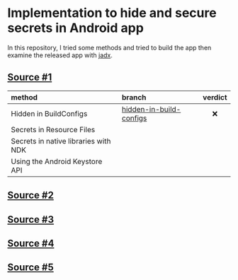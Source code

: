 # Implementation to hide and secure secrets in Android app

In this repository, I tried some methods and tried to build the app then examine the released app with [jadx](https://github.com/skylot/jadx). 

## [Source #1](https://guides.codepath.com/android/storing-secret-keys-in-android)


| method                               | branch                                                                                                             | verdict |
|:-------------------------------------|:-------------------------------------------------------------------------------------------------------------------|:-------:|
| Hidden in BuildConfigs               | [hidden-in-build-configs](https://github.com/auliakbarh/securing-android-secret-keys/tree/hidden-in-build-configs) |   :x:   |
| Secrets in Resource Files            |                                                                                                                    |         |
| Secrets in native libraries with NDK |                                                                                                                    |         |
| Using the Android Keystore API       |                                                                                                                    |         |

## [Source #2](https://medium.com/@maydin/3-ways-to-secure-secret-keys-in-android-ccd9adaadb82)

## [Source #3](https://medium.com/programming-lite/securing-api-keys-in-android-app-using-ndk-native-development-kit-7aaa6c0176be)

## [Source #4](https://blog.kotlin-academy.com/how-to-secure-secrets-in-android-android-security-01-a345e97c82be)

## [Source #5](https://blog.kotlin-academy.com/secure-secrets-in-android-using-jetpack-security-in-depth-android-security-02-4026b8e012f4)
